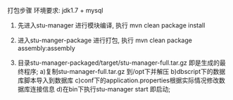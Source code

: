 打包步骤
环境要求: jdk1.7 + 
         mysql


1. 先进入stu-manager 进行模块编译, 执行 mvn clean package install

2. 进入stu-manger-package 进行打包, 执行 mvn clean package assembly:assembly 

3. 目录stu-manager-packaged/target/stu-manager-full.tar.gz 即是生成的最终程序;
   a)复制stu-manager-full.tar.gz 到/opt下并解压
   b)dbscript下的数据库脚本导入到数据库
   c)conf下的application.properties根据实际情况修改数据库连接信息
   d)在bin下执行stu-manager start 即启动;